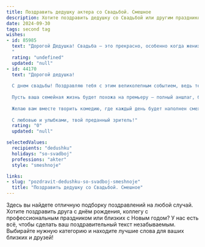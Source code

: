 ```yaml
---
title: Поздравить дедушку актера со Свадьбой. Смешное
description: Хотите поздравить дедушку со Свадьбой или другим праздником? Наш ИИ создаст незабываемое поздравление, а вы обязательно выделитесь среди других.  
date: 2024-09-30
tags: second tag
wishes:
- id: 85985
  text: "Дорогой Дедушка! Свадьба – это прекрасно, особенно когда жениху не приходится играть роль Гамлета, а невеста не требует от него трагических монологов!  Пусть ваша семейная жизнь будет комедийным сериалом с бесконечным количеством смешных серий и счастливым концом!  Горько! (но не слишком,  сердце же артиста!)
  "
  rating: "undefined"
  updated: "null"
- id: 44170
  text: "Дорогой дедушка!
  
  С днем свадьбы! Поздравляю тебя с этим великолепным событием, ведь теперь у тебя есть не только талант актера, но и новое амплуа – роль заботливого супруга!
  
  Пусть ваша семейная жизнь будет похожа на премьеру – полный аншлаг, бурные овации и никаких повторов! Надеюсь, ты запомнишь свое главное слово в этом новом спектакле: \"Да, дорогая!\"
  
  Желаю вам вместе творить комедию, где каждый день будет наполнен смехом, а иногда и легким драматизмом, но всегда с взаимопониманием. А если и возникнут мелкие конфликты, не забывай: на сцене жизни лучше всего освещать друг друга, а не прятаться в тени!
  
  С любовью и улыбками, твой преданный зритель!"
  rating: "0"
  updated: "null"

selectedValues:
  recipients: "dedushku"
  holidays: "so-svadboj"
  professions: "akter"
  style: "smeshnoje"

links:
- slug: "pozdravit-dedushku-so-svadboj-smeshnoje"
  title: "Поздравить дедушку со Свадьбой. Смешное"
---
```


Здесь вы найдете отличную подборку поздравлений на любой случай. 
Хотите поздравить друга с днём рождения, коллегу с профессиональным праздником или близких с Новым годом? У нас есть всё, чтобы сделать ваш поздравительный текст незабываемым. Выбирайте нужную категорию и находите лучшие слова для ваших близких и друзей!
